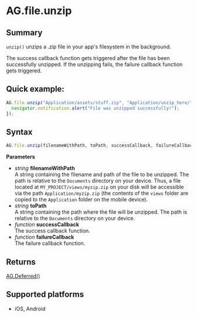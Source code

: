 # AG.file.unzip

## Summary
`unzip()` unzips a .zip file in your app's filesystem in the background.

The success callback function gets triggered after the file has been successfully unzipped. If the unzipping fails, the failure callback function gets triggered.

## Quick example:
```javascript
AG.file.unzip("Application/assets/stuff.zip", "Application/unzip_here/", function(){
  navigator.notification.alert("File was unzipped successfully!");
});
```

## Syntax
```javascript
AG.file.unzip(filenameWithPath, toPath, successCallback, failureCallback)
```

**Parameters**

* *string* **filenameWithPath**<br>
  A string containing the filename and path of the file to be unzipped. The path is relative to the `Documents` directory on your device. Thus, a file located at `MY_PROJECT/views/myzip.zip` on your disk will be accessible via the path `Application/myzip.zip` (the contents of the `views` folder are copied to the `Application` folder on the mobile device).
* *string* **toPath**<br>
  A string containing the path where the file will be unzipped. The path is relative to the `Documents` directory on your device.
* *function* **successCallback**<br>
  The success callback function.
* *function* **failureCallback**<br>
  The failure callback function.

## Returns
[AG.Deferred()](../../Deferred/Deferred.md)

## Supported platforms
* iOS, Android

